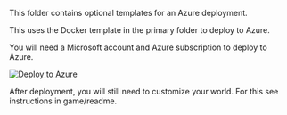 This folder contains optional templates for an Azure deployment. 

This uses the Docker template in the primary folder to deploy to Azure. 

You will need a Microsoft account and Azure subscription to deploy to Azure.

[![Deploy to Azure](http://azuredeploy.net/deploybutton.png)](https://portal.azure.com/#create/Microsoft.Template/uri/https%3A%2F%2Fraw.githubusercontent.com%2FAzure%2Fazure-quickstart-templates%2Fmaster%2F101-vm-simple-windows%2Fazuredeploy.json)

After deployment, you will still need to customize your world. For this see instructions in game/readme.